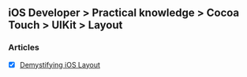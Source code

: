 ## iOS Developer > Practical knowledge > Cocoa Touch > UIKit > Layout

### Articles
- [x] [Demystifying iOS Layout](http://tech.gc.com/demystifying-ios-layout/)


